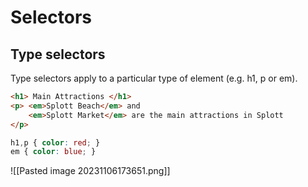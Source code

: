 # Selectors
## Type selectors
Type selectors apply to a particular type of element (e.g. h1, p or em).
```html
<h1> Main Attractions </h1>
<p> <em>Splott Beach</em> and
	<em>Splott Market</em> are the main attractions in Splott
</p>
```
```css
h1,p { color: red; }
em { color: blue; }
```
![[Pasted image 20231106173651.png]]